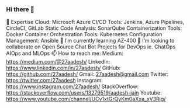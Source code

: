 ### Hi there 👋

<!--
**Shreyjain203/Shreyjain203** is a ✨ _special_ ✨ repository because its `README.md` (this file) appears on your GitHub profile.

Here are some ideas to get you started:

- 🔭 I’m currently working on ...
- 🌱 I’m currently learning ...
- 👯 I’m looking to collaborate on ...
- 🤔 I’m looking for help with ...
- 💬 Ask me about ...
- 📫 How to reach me: ...
- 😄 Pronouns: ...
- ⚡ Fun fact: ...
-->
🔭 Expertise
Cloud: Microsoft Azure
CI/CD Tools: Jenkins, Azure Pipelines, CircleCI, GitLab
Static Code Analysis: SonarQube
Containerization Tools: Docker
Container Orchestration Tools: Kubernetes
Configuration Management: Ansible
🌱 I’m currently learning
AZ-400
👯 I’m looking to collaborate on
Open Source Chat Bot Projects for DevOps ie. ChatOps
AIOps and MLOps
📫 How to reach me:
Medium: https://medium.com/@27aadesh/
LinkedIn: https://www.linkedin.com/in/27aadesh/
GitHub: https://github.com/27aadesh/
Gmail: 27aadesh@gmail.com
Twitter: https://twitter.com/27aadesh
Instagram: https://www.instagram.com/27aadesh/
StackOverflow: https://stackoverflow.com/users/13279519/aadesh-jain
Youtube: https://www.youtube.com/channel/UCv1xtGrQyKm0aXxa_xV3Rig/
